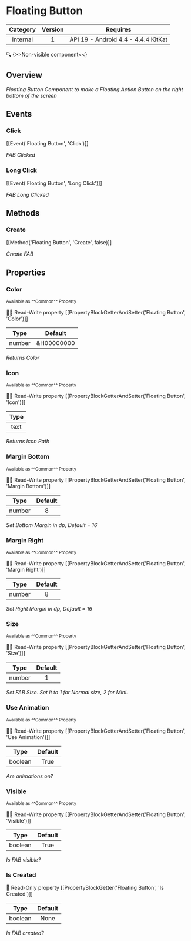 # Floating Button

| Category | Version | Requires |
|:--------:|:-------:|:--------:|
|Internal|1|API 19 - Android 4.4 - 4.4.4 KitKat|

:mag: {>>Non-visible component<<}

## Overview

_Floating Button Component to make a Floating Action Button on the right bottom of the screen_

## Events

### Click

[[Event('Floating Button', 'Click')]]

_FAB Clicked_

### Long Click

[[Event('Floating Button', 'Long Click')]]

_FAB Long Clicked_

## Methods

### Create

[[Method('Floating Button', 'Create', false)]]

_Create FAB_

## Properties

### Color

<small>Available as ^^Common^^ Property</small>

:eyes::pencil: Read-Write property
[[PropertyBlockGetterAndSetter('Floating Button', 'Color')]]

| Type | Default |
|:----:|:-------:|
|number|&H00000000|

_Returns Color_

### Icon

<small>Available as ^^Common^^ Property</small>

:eyes::pencil: Read-Write property
[[PropertyBlockGetterAndSetter('Floating Button', 'Icon')]]

| Type |
|:----:|
|text|

_Returns Icon Path_

### Margin Bottom

<small>Available as ^^Common^^ Property</small>

:eyes::pencil: Read-Write property
[[PropertyBlockGetterAndSetter('Floating Button', 'Margin Bottom')]]

| Type | Default |
|:----:|:-------:|
|number|8|

_Set Bottom Margin in dp, Default = 16_

### Margin Right

<small>Available as ^^Common^^ Property</small>

:eyes::pencil: Read-Write property
[[PropertyBlockGetterAndSetter('Floating Button', 'Margin Right')]]

| Type | Default |
|:----:|:-------:|
|number|8|

_Set Right Margin in dp, Default = 16_

### Size

<small>Available as ^^Common^^ Property</small>

:eyes::pencil: Read-Write property
[[PropertyBlockGetterAndSetter('Floating Button', 'Size')]]

| Type | Default |
|:----:|:-------:|
|number|1|

_Set FAB Size.
Set it to 1 for Normal size, 2 for Mini._

### Use Animation

<small>Available as ^^Common^^ Property</small>

:eyes::pencil: Read-Write property
[[PropertyBlockGetterAndSetter('Floating Button', 'Use Animation')]]

| Type | Default |
|:----:|:-------:|
|boolean|True|

_Are animations on?_

### Visible

<small>Available as ^^Common^^ Property</small>

:eyes::pencil: Read-Write property
[[PropertyBlockGetterAndSetter('Floating Button', 'Visible')]]

| Type | Default |
|:----:|:-------:|
|boolean|True|

_Is FAB visible?_

### Is Created

:eyes: Read-Only property
[[PropertyBlockGetter('Floating Button', 'Is Created')]]

| Type | Default |
|:----:|:-------:|
|boolean|None|

_Is FAB created?_